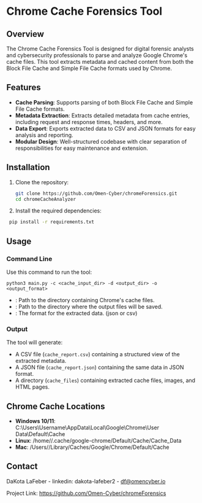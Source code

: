 # Chrome Cache Forensics Tool

## Overview

The Chrome Cache Forensics Tool is designed for digital forensic analysts and cybersecurity professionals to parse and analyze Google Chrome's cache files. This tool extracts metadata and cached content from both the Block File Cache and Simple File Cache formats used by Chrome.

## Features

- **Cache Parsing**: Supports parsing of both Block File Cache and Simple File Cache formats.
- **Metadata Extraction**: Extracts detailed metadata from cache entries, including request and response times, headers, and more.
- **Data Export**: Exports extracted data to CSV and JSON formats for easy analysis and reporting.
- **Modular Design**: Well-structured codebase with clear separation of responsibilities for easy maintenance and extension.

## Installation

1. Clone the repository:
   ```bash
   git clone https://github.com/Omen-Cyber/chromeForensics.git
   cd chromeCacheAnalyzer
   ```

 2. Install the required dependencies:
  ```bash
   pip install -r requirements.txt 
   ```

## Usage

### Command Line

Use this command to run the tool:
```shell
python3 main.py -c <cache_input_dir> -d <output_dir> -o <output_format>
```
- **<cache input dir>**: Path to the directory containing Chrome's cache files.
- **<output dir>**: Path to the directory where the output files will be saved.
- **<output format>**: The format for the extracted data. (json or csv)
### Output

The tool will generate:

- A CSV file (`cache_report.csv`) containing a structured view of the extracted metadata.
- A JSON file (`cache_report.json`) containing the same data in JSON format.
- A directory (`cache_files`) containing extracted cache files, images, and HTML pages.


## Chrome Cache Locations

- **Windows 10/11**: C:\Users\Username\AppData\Local\Google\Chrome\User Data\Default\Cache
- **Linux**: /home/<username>/.cache/google-chrome/Default/Cache/Cache_Data
- **Mac**: /Users/<username>/Library/Caches/Google/Chrome/Default/Cache


## Contact

DaKota LaFeber - linkedin: dakota-lafeber2 - df@omencyber.io

Project Link: https://github.com/Omen-Cyber/chromeForensics
